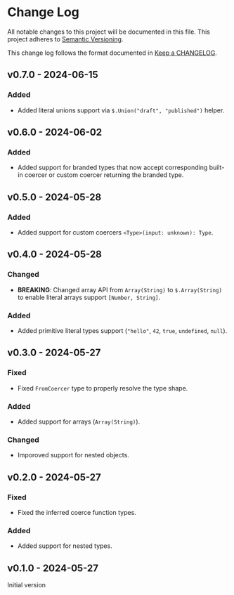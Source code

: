 # Change Log

All notable changes to this project will be documented in this file.
This project adheres to [Semantic Versioning].

This change log follows the format documented in [Keep a CHANGELOG].

[semantic versioning]: http://semver.org/
[keep a changelog]: http://keepachangelog.com/

## v0.7.0 - 2024-06-15

### Added

- Added literal unions support via `$.Union("draft", "published")` helper.

## v0.6.0 - 2024-06-02

### Added

- Added support for branded types that now accept corresponding built-in coercer or custom coercer returning the branded type.

## v0.5.0 - 2024-05-28

### Added

- Added support for custom coercers `<Type>(input: unknown): Type`.

## v0.4.0 - 2024-05-28

### Changed

- **BREAKING**: Changed array API from `Array(String)` to `$.Array(String)` to enable literal arrays support `[Number, String]`.

### Added

- Added primitive literal types support (`"hello"`, `42`, `true`, `undefined`, `null`).

## v0.3.0 - 2024-05-27

### Fixed

- Fixed `FromCoercer` type to properly resolve the type shape.

### Added

- Added support for arrays (`Array(String)`).

### Changed

- Imporoved support for nested objects.

## v0.2.0 - 2024-05-27

### Fixed

- Fixed the inferred coerce function types.

### Added

- Added support for nested types.

## v0.1.0 - 2024-05-27

Initial version
